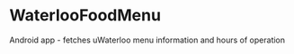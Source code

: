 WaterlooFoodMenu
================

Android app - fetches uWaterloo menu information and hours of operation
